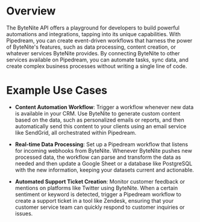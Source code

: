 # Overview

The ByteNite API offers a playground for developers to build powerful automations and integrations, tapping into its unique capabilities. With Pipedream, you can create event-driven workflows that harness the power of ByteNite's features, such as data processing, content creation, or whatever services ByteNite provides. By connecting ByteNite to other services available on Pipedream, you can automate tasks, sync data, and create complex business processes without writing a single line of code.

# Example Use Cases

- **Content Automation Workflow**: Trigger a workflow whenever new data is available in your CRM. Use ByteNite to generate custom content based on the data, such as personalized emails or reports, and then automatically send this content to your clients using an email service like SendGrid, all orchestrated within Pipedream.

- **Real-time Data Processing**: Set up a Pipedream workflow that listens for incoming webhooks from ByteNite. Whenever ByteNite pushes new processed data, the workflow can parse and transform the data as needed and then update a Google Sheet or a database like PostgreSQL with the new information, keeping your datasets current and actionable.

- **Automated Support Ticket Creation**: Monitor customer feedback or mentions on platforms like Twitter using ByteNite. When a certain sentiment or keyword is detected, trigger a Pipedream workflow to create a support ticket in a tool like Zendesk, ensuring that your customer service team can quickly respond to customer inquiries or issues.
